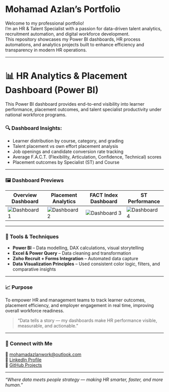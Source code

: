 # Mohamad Azlan’s Portfolio

Welcome to my professional portfolio!  
I’m an HR & Talent Specialist with a passion for data-driven talent analytics, recruitment automation, and digital workforce development.  
This repository showcases my Power BI dashboards, HR process automations, and analytics projects built to enhance efficiency and transparency in modern HR operations.

---

# 📊 HR Analytics & Placement Dashboard (Power BI)

This Power BI dashboard provides end-to-end visibility into learner performance, placement outcomes, and talent specialist productivity under national workforce programs.

### 🔍 Dashboard Insights:
- Learner distribution by course, category, and grading
- Talent placement vs own effort placement analysis
- Job openings and candidate conversion rate tracking
- Average F.A.C.T. (Flexibility, Articulation, Confidence, Technical) scores
- Placement outcomes by Specialist (ST) and Course

---

### 🖼️ Dashboard Previews
| Overview Dashboard | Placement Analytics | FACT Index Dashboard | ST Performance |
|--------------------|--------------------|----------------------|----------------|
| ![Dashboard 1](images/Dashboard%20PBI.png) | ![Dashboard 2](images/Dashboard%20PBI%202.png) | ![Dashboard 3](images/Dashbaord%20PBI%203.png) | ![Dashboard 4](images/Dashboard%20Azlan.png) |

---

### 🧠 Tools & Techniques
- **Power BI** – Data modelling, DAX calculations, visual storytelling  
- **Excel & Power Query** – Data cleaning and transformation  
- **Zoho Recruit + Forms Integration** – Automated data capture  
- **Data Visualization Principles** – Used consistent color logic, filters, and comparative insights  

---

### 📈 Purpose
To empower HR and management teams to track learner outcomes, placement efficiency, and employer engagement in real time, improving overall workforce readiness.

> “Data tells a story — my dashboards make HR performance visible, measurable, and actionable.”


---

### 🤝 Connect with Me
📧 [mohamadazlanwork@outlook.com](mailto:mohamadazlanwork@outlook.com)  
🔗 [LinkedIn Profile](https://www.linkedin.com/in/azlanwork)  
💼 [GitHub Projects](https://github.com/mohamadazlanwork)

---

*“Where data meets people strategy — making HR smarter, faster, and more human.”*
